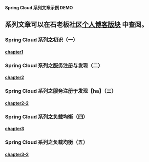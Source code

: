 **Spring Cloud 系列文章示例 DEMO**


## 系列文章可以在石老板社区[个人博客版块](http://www.ithere.net/kirago) 中查阅。

### Spring Cloud 系列之初识（一）
#### [chapter1](http://www.ithere.net/kirago/article/128)

### Spring Cloud 系列之服务注册与发现（二）
#### [chapter2](http://www.ithere.net/kirago/article/129)

### Spring Cloud 系列之服务注册于发现【ha】（三）
#### [chapter2-2](http://www.ithere.net/kirago/article/130)

### Spring Cloud 系列之负载均衡（四）
#### [chapter3](http://www.ithere.net/kirago/article/131)

### Spring Cloud 系列之负载均衡（五）
#### [chapter3-2](http://www.ithere.net/kirago/article/135)

